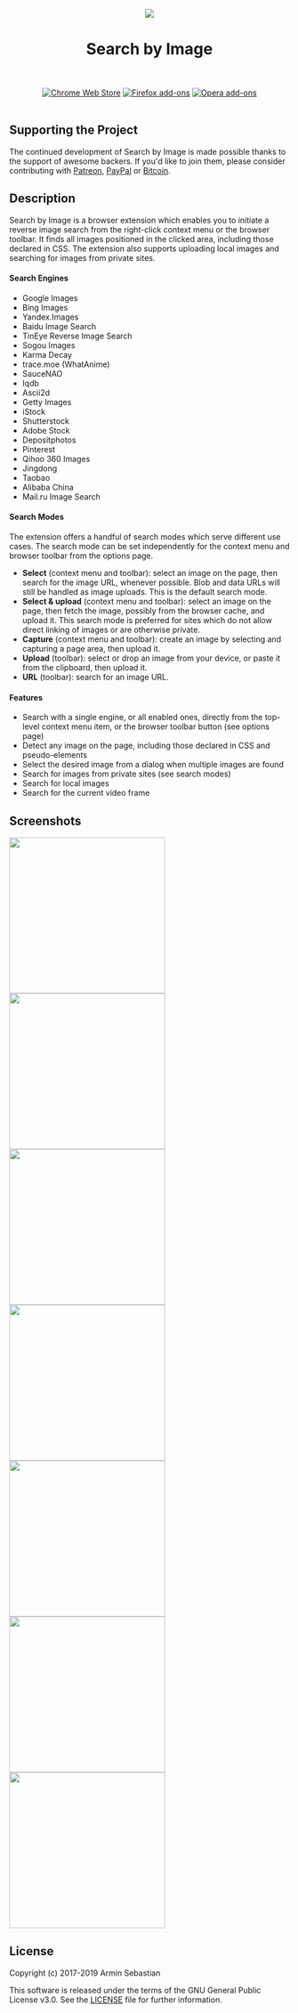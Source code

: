 <p align="center"><img src="https://i.imgur.com/7eMgOtm.png"></p>
<h1 align="center">Search by Image</h1>

<p align="center">
  </br></br>
  <a href="https://chrome.google.com/webstore/detail/search-by-image/cnojnbdhbhnkbcieeekonklommdnndci">
    <img src="https://i.imgur.com/B0i5sn3.png" alt="Chrome Web Store"></a>
  <a href="https://addons.mozilla.org/en-US/firefox/addon/search_by_image/">
    <img src="https://i.imgur.com/dvof8rG.png" alt="Firefox add-ons"></a>
  <a href="https://addons.opera.com/en/extensions/details/search-by-image/">
    <img src="https://i.imgur.com/wK10qEV.png" alt="Opera add-ons"></a>
  </br></br>
</p>

## Supporting the Project

The continued development of Search by Image is made possible
thanks to the support of awesome backers. If you'd like to join them,
please consider contributing with
[Patreon](https://armin.dev/go/patreon?pr=search-by-image&src=repo),
[PayPal](https://armin.dev/go/paypal?pr=search-by-image&src=repo) or
[Bitcoin](https://armin.dev/go/bitcoin?pr=search-by-image&src=repo).

## Description

Search by Image is a browser extension which enables you to initiate
a reverse image search from the right-click context menu or the browser toolbar.
It finds all images positioned in the clicked area, including those
declared in CSS. The extension also supports uploading local images
and searching for images from private sites.

#### Search Engines

* Google Images
* Bing Images
* Yandex.Images
* Baidu Image Search
* TinEye Reverse Image Search
* Sogou Images
* Karma Decay
* trace.moe (WhatAnime)
* SauceNAO
* Iqdb
* Ascii2d
* Getty Images
* iStock
* Shutterstock
* Adobe Stock
* Depositphotos
* Pinterest
* Qihoo 360 Images
* Jingdong
* Taobao
* Alibaba China
* Mail.ru Image Search

#### Search Modes

The extension offers a handful of search modes which serve different use cases.
The search mode can be set independently for the context menu
and browser toolbar from the options page.

* **Select** (context menu and toolbar): select an image on the page, then search
  for the image URL, whenever possible. Blob and data URLs will still be
  handled as image uploads. This is the default search mode.
* **Select & upload** (context menu and toolbar): select an image on the page,
  then fetch the image, possibly from the browser cache, and upload it.
  This search mode is preferred for sites which do not allow direct linking
  of images or are otherwise private.
* **Capture** (context menu and toolbar): create an image by selecting
  and capturing a page area, then upload it.
* **Upload** (toolbar): select or drop an image from your device, or paste it from
  the clipboard, then upload it.
* **URL** (toolbar): search for an image URL.

#### Features

* Search with a single engine, or all enabled ones, directly from the top-level
  context menu item, or the browser toolbar button (see options page)
* Detect any image on the page, including those declared in CSS and pseudo-elements
* Select the desired image from a dialog when multiple images are found
* Search for images from private sites (see search modes)
* Search for local images
* Search for the current video frame

## Screenshots

<p>
  <img width="280" src="https://i.imgur.com/niHgndz.png">
  <img width="280" src="https://i.imgur.com/OvfAAL0.png">
  <img width="280" src="https://i.imgur.com/MbMzLTV.png">
  <img width="280" src="https://i.imgur.com/vhC5rym.png">
  <img width="280" src="https://i.imgur.com/Y00YHGR.png">
  <img width="280" src="https://i.imgur.com/lPqR2A1.png">
  <img width="280" src="https://i.imgur.com/kEX2Rzu.png">
</p>

## License

Copyright (c) 2017-2019 Armin Sebastian

This software is released under the terms of the GNU General Public License v3.0.
See the [LICENSE](LICENSE) file for further information.
